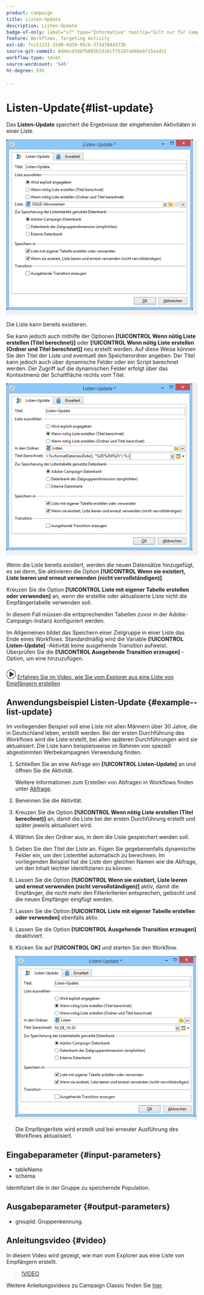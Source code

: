```yaml
---
product: campaign
title: Listen-Update
description: Listen-Update
badge-v7-only: label="v7" type="Informative" tooltip="Gilt nur für Campaign Classic v7"
feature: Workflows, Targeting Activity
exl-id: fcc51131-15d0-4d39-95cb-371d7044373b
source-git-commit: 8debcd3d8fb883b3316cf75187a86bebf15a1d31
workflow-type: tm+mt
source-wordcount: '545'
ht-degree: 93%

---
```


# Listen-Update{#list-update}



Das **Listen-Update** speichert die Ergebnisse der eingehenden Aktivitäten in einer Liste.

![](assets/s_user_segmentation_update_group.png)

Die Liste kann bereits existieren.

Sie kann jedoch auch mithilfe der Optionen **[!UICONTROL Wenn nötig Liste erstellen (Titel berechnet)]** oder **[!UICONTROL Wenn nötig Liste erstellen (Ordner und Titel berechnet)]** neu erstellt werden. Auf diese Weise können Sie den Titel der Liste und eventuell den Speicherordner angeben. Der Titel kann jedoch auch über dynamische Felder oder ein Script berechnet werden. Der Zugriff auf die dynamischen Felder erfolgt über das Kontextmenü der Schaltfläche rechts vom Titel.

![](assets/s_user_segmentation_update_list_calc.png)

Wenn die Liste bereits existiert, werden die neuen Datensätze hinzugefügt, es sei denn, Sie aktivieren die Option **[!UICONTROL Wenn sie existiert, Liste leeren und erneut verwenden (nicht vervollständigen)]**.

Kreuzen Sie die Option **[!UICONTROL Liste mit eigener Tabelle erstellen oder verwenden]** an, wenn die erstellte oder aktualisierte Liste nicht die Empfängertabelle verwenden soll.

In diesem Fall müssen die entsprechenden Tabellen zuvor in der Adobe-Campaign-Instanz konfiguriert werden.

Im Allgemeinen bildet das Speichern einer Zielgruppe in einer Liste das Ende eines Workflows. Standardmäßig wird die Variable **[!UICONTROL Listen-Update]** -Aktivität keine ausgehende Transition aufweist. Überprüfen Sie die **[!UICONTROL Ausgehende Transition erzeugen]** -Option, um eine hinzuzufügen.

![](assets/do-not-localize/how-to-video.png) [Erfahren Sie im Video, wie Sie vom Explorer aus eine Liste von Empfängern erstellen](#video)

## Anwendungsbeispiel Listen-Update {#example--list-update}

Im vorliegenden Beispiel soll eine Liste mit allen Männern über 30 Jahre, die in Deutschland leben, erstellt werden. Bei der ersten Durchführung des Workflows wird die Liste erstellt, bei allen späteren Durchführungen wird sie aktualisiert. Die Liste kann beispielsweise im Rahmen von speziell abgestimmten Werbekampagnen Verwendung finden.

1. Schließen Sie an eine Abfrage ein **[!UICONTROL Listen-Update]** an und öffnen Sie die Aktivität.

   Weitere Informationen zum Erstellen von Abfragen in Workflows finden unter [Abfrage](query.md).

1. Benennen Sie die Aktivität.
1. Kreuzen Sie die Option **[!UICONTROL Wenn nötig Liste erstellen (Titel berechnet)]** an, damit die Liste bei der ersten Durchführung erstellt und später jeweils aktualisiert wird.
1. Wählen Sie den Ordner aus, in dem die Liste gespeichert werden soll.
1. Geben Sie den Titel der Liste an. Fügen Sie gegebenenfalls dynamische Felder ein, um den Listentitel automatisch zu berechnen. Im vorliegenden Beispiel hat die Liste den gleichen Namen wie die Abfrage, um den Inhalt leichter identifizieren zu können.
1. Lassen Sie die Option **[!UICONTROL Wenn sie existiert, Liste leeren und erneut verwenden (nicht vervollständigen)]** aktiv, damit die Empfänger, die nicht mehr den Filterkriterien entsprechen, gelöscht und die neuen Empfänger eingfügt werden.
1. Lassen Sie die Option **[!UICONTROL Liste mit eigener Tabelle erstellen oder verwenden]** ebenfalls aktiv.
1. Lassen Sie die Option **[!UICONTROL Ausgehende Transition erzeugen]** deaktiviert.
1. Klicken Sie auf **[!UICONTROL OK]** und starten Sie den Workflow.

   ![](assets/s_user_segmentation_update_list_calc_example.png)

   Die Empfängerliste wird erstellt und bei erneuter Ausführung des Workflows aktualisiert.

## Eingabeparameter {#input-parameters}

* tableName
* schema

Identifiziert die in der Gruppe zu speichernde Population.

## Ausgabeparameter {#output-parameters}

* groupId: Gruppenkennung.

## Anleitungsvideo {#video}

In diesem Video wird gezeigt, wie man vom Explorer aus eine Liste von Empfängern erstellt.

>[!VIDEO](https://video.tv.adobe.com/v/25602/quality=12)

Weitere Anleitungsvideos zu Campaign Classic finden Sie [hier](https://experienceleague.adobe.com/docs/campaign-classic-learn/tutorials/overview.html?lang=de).
